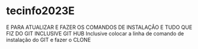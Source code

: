 # tecinfo2023E

E PARA ATUALIZAR E FAZER OS COMANDOS DE INSTALAÇÂO E TUDO QUE FIZ DO GIT INCLUSIVE GIT HUB
Inclusive colocar a linha de comando de instalação do GIT e fazer o CLONE
